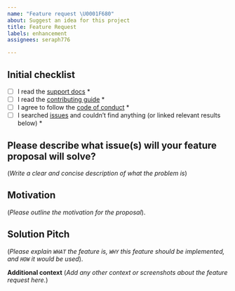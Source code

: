```yaml
---
name: "Feature request \U0001F680"
about: Suggest an idea for this project
title: Feature Request
labels: enhancement
assignees: seraph776

---
```


## Initial checklist
- [ ] I read the [support docs](https://github.com/seraph776/TemplatePythonRepo/blob/main/SUPPORT.md) *
- [ ] I read the [contributing guide](https://github.com/seraph776/TemplatePythonRepo/blob/main/CONTRIBUTING.md) *
- [ ] I agree to follow the [code of conduct](https://github.com/seraph776/TemplatePythonRepo/blob/main/CODE-OF-CONDUCT.md) *
- [ ] I searched [issues](https://github.com/seraph776/TemplatePythonRepo/issues) and couldn’t find anything (or linked relevant results below) *

## Please describe what issue(s) will your feature proposal will solve?
(_Write a clear and concise description of what the problem is_)

## Motivation   
(_Please outline the motivation for the proposal_).

## Solution Pitch 
(_Please explain `WHAT` the feature is,  `WHY` this feature should be implemented,  and `HOW` it would be used_).

**Additional context**
(_Add any other context or screenshots about the feature request here._)
